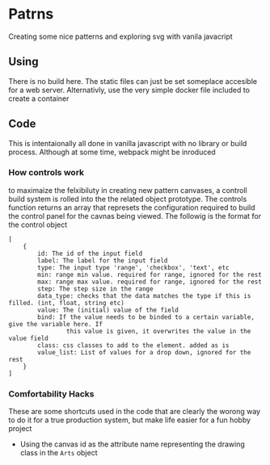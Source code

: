 # Patrns
Creating some nice patterns and exploring svg with vanila javacript

## Using
There is no build here. The static files can just be set someplace accesible for a web server. Alternativly, use the very simple docker file included to create a container

## Code
This is intentaionally all done in vanilla javascript with no library or build process. Although at some time, webpack might be inroduced

### How controls work
to maximaize the felxibiluty in creating new pattern canvases, a controll build system is rolled into the the related object prototype. The controls function returns an array that represets the configuration required to build the control panel for the cavnas being viewed. The followig is the format for the control object
````
[
    {
        id: The id of the input field
        label: The label for the input field
        type: The input type 'range', 'checkbox', 'text', etc
        min: range min value. required for range, ignored for the rest
        max: range max value. required for range, ignored for the rest
        step: The step size in the range
        data_type: checks that the data matches the type if this is filled. (int, float, string etc)
        value: The (initial) value of the field
        bind: If the value needs to be binded to a certain variable, give the variable here. If
                this value is given, it overwrites the value in the value field
        class: css classes to add to the element. added as is
        value_list: List of values for a drop down, ignored for the rest
    }
]
````

### Comfortability Hacks
These are some shortcuts used in the code that are clearly the worong way to do it for a true production system, but make life easier for a fun hobby project

- Using the canvas id as the attribute name representing the drawing class in the `Arts` object
